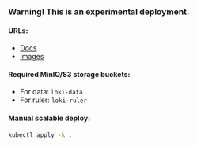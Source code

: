 ### Warning! This is an experimental deployment.

#### URLs:
- [Docs](https://github.com/grafana/loki/tree/main/docs/sources)
- [Images](https://hub.docker.com/r/grafana/loki/tags)

#### Required MinIO/S3 storage buckets:
- For data: `loki-data`
- For ruler: `loki-ruler`

#### Manual scalable deploy:
```bash
kubectl apply -k .
```
